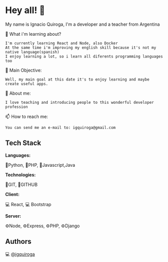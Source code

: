 # Hey all! 🙂

My name is Ignacio Quiroga, I'm a developer and a teacher from Argentina


🌱 What i'm learning about?

    I'm currently learning React and Node, also Docker
    At the same time i'm improving my english skill because it's not my native language(spanish)
    I enjoy learning a lot, so i learn all diferents programming languages too

🤔 Main Objective:

    Well, my main goal at this date it's to enjoy learning and maybe create useful apps.

🙋 About me:

    I love teaching and introducing people to this wonderful developer profession

📫 How to reach me: 

    You can send me an e-mail to: igquiroga@gmail.com


## Tech Stack

**Languages:**

📄Python, 📄PHP, 📄Javascript,Java

**Technologies:**

🤖GIT, 🤖GITHUB

**Client:**

💻 React, 💻 Bootstrap

**Server:** 

⚙️Node, ⚙️Express, ⚙️PHP, ⚙️Django



## Authors

💻 [@igquiroga](https://www.github.com/igquiroga)

